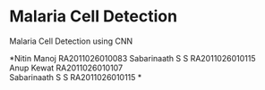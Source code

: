 # Malaria Cell Detection
Malaria Cell Detection using CNN


*Nitin Manoj RA2011026010083
Sabarinaath S S RA2011026010115  
Anup Kewat RA2011026010107  
Sabarinaath S S RA2011026010115 * 
